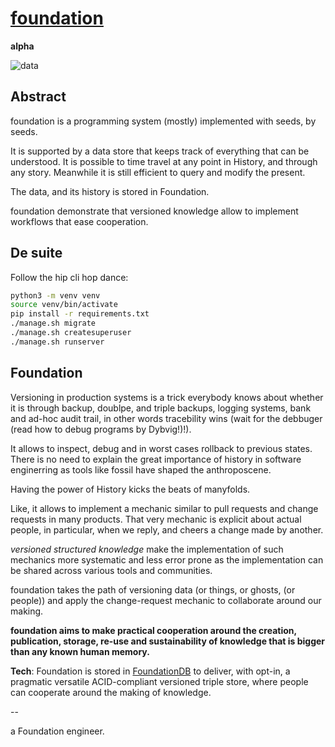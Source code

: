 # [foundation](https://github.com/amirouche/foundation)

**alpha**

![data](https://github.com/amirouche/foundation/raw/main/data.jpg)

## Abstract

foundation is a programming system (mostly) implemented with seeds, by seeds.

It is supported by a data store that keeps track of everything that
can be understood. It is possible to time travel at any point in
History, and through any story. Meanwhile it is still efficient to
query
and modify the present.  

The data, and its history is stored in Foundation.

foundation demonstrate that versioned knowledge allow to implement workflows
that ease cooperation.

## De suite

Follow the hip cli hop dance:

```sh
python3 -m venv venv
source venv/bin/activate
pip install -r requirements.txt
./manage.sh migrate
./manage.sh createsuperuser
./manage.sh runserver
```

## Foundation

Versioning in production systems is a trick everybody knows about
whether it is through backup, doublpe, and triple backups, logging
systems, bank and ad-hoc audit trail, in other words tracebility wins
(wait for the debbuger (read how to debug programs by Dybvig!)!).

It allows to inspect, debug and in worst cases rollback to previous
states. There is no need to explain the great importance of history in
software enginerring as tools like fossil have shaped the
anthroposcene.

Having the power of History kicks the beats of manyfolds.

Like, it allows to implement a mechanic similar to  pull
requests and change requests in many products.  That very
mechanic is explicit about actual people, in particular, 
when we reply, and cheers a change made by another.

*versioned structured knowledge* make the implementation of such
mechanics more systematic and less error prone as the implementation
can be shared across various tools and communities.

foundation takes the path of versioning data (or things, or ghosts,
(or people)) and apply the change-request mechanic to collaborate
around our making.

**foundation aims to make practical cooperation around the creation,
publication, storage, re-use and sustainability of knowledge that is
bigger than any known human memory.**

**Tech**: Foundation is stored in
[FoundationDB](https://www.foundationdb.org/) to deliver, with opt-in,
a pragmatic versatile ACID-compliant versioned triple store, where
people can cooperate around the making of knowledge.

--

a Foundation engineer. 
